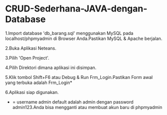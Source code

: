 # CRUD-Sederhana-JAVA-dengan-Database

1.Import database 'db_barang.sql' menggunakan MySQL pada localhost/phpmyadmin di Browser Anda.Pastikan MySQL & Apache berjalan.

2.Buka Aplikasi Neteans.

3.Pilih 'Open Project'.

4.Pilih Direktori dimana aplikasi ini disimpan.

5.Klik tombol Shift+F6 atau Debug & Run Frm_Login.Pastikan Form awal yang terbuka adalah Frm_Login*

6.Aplikasi siap digunakan.


* = username admin default adalah admin dengan password admin123.Anda bisa mengganti atau membuat akun baru di phpmyadmin 
